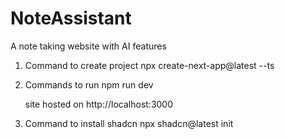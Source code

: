 # NoteAssistant
A note taking website with AI features

1) Command to create project
    npx create-next-app@latest --ts
2) Commands to run 
    npm run dev
    
    site hosted on http://localhost:3000
3) Command to install shadcn
    npx shadcn@latest init